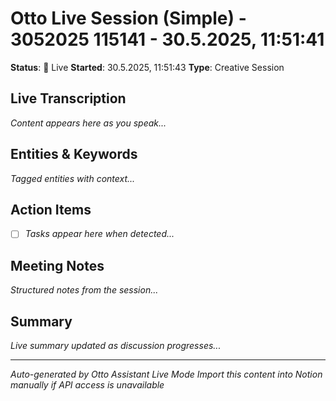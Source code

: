 # Otto Live Session (Simple) - 3052025 115141 - 30.5.2025, 11:51:41

**Status**: 🔴 Live
**Started**: 30.5.2025, 11:51:43
**Type**: Creative Session

## Live Transcription
*Content appears here as you speak...*

## Entities & Keywords
*Tagged entities with context...*

## Action Items
- [ ] *Tasks appear here when detected...*

## Meeting Notes
*Structured notes from the session...*

## Summary
*Live summary updated as discussion progresses...*

---
*Auto-generated by Otto Assistant Live Mode*
*Import this content into Notion manually if API access is unavailable*
